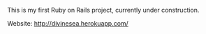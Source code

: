 This is my first Ruby on Rails project, currently under construction.

Website: http://divinesea.herokuapp.com/
